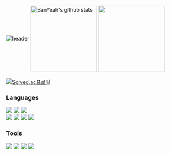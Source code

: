 ![header](https://capsule-render.vercel.app/api?type=venom&color=2B2D3D&height=200&section=header&text=BanYeah.&fontColor=000000&fontSize=64&stroke=BE95E4)
<a href="https://github.com/BanYeah"><img align="center" style="height:180px" src="https://github-readme-stats.vercel.app/api?username=BanYeah&show_icons=true&include_all_commits=true&theme=material-palenight&hide_border=true" alt="BanYeah's github stats" /></a>
<a href="https://github.com/BanYeah"><img align="center" style="height:180px" src="https://github-readme-stats.vercel.app/api/top-langs/?username=BanYeah&layout=compact&theme=material-palenight&hide_border=true" /></a>
</br>
</br>
[![Solved.ac프로필](http://mazassumnida.wtf/api/v2/generate_badge?boj=04smailing)](https://solved.ac/04smailing)

### Languages
<img src="https://img.shields.io/badge/c-A8B9CC?style=flat-square&logo=c&logoColor=white"> </t>
<img src="https://img.shields.io/badge/c++-00599C?style=flat-square&logo=cplusplus&logoColor=white"> 
<img src="https://img.shields.io/badge/Python-3776AB?style=flat-square&logo=Python&logoColor=white"/>  </br>
<img src="https://img.shields.io/badge/CSS3-1572B6?style=flat-square&logo=CSS3&logoColor=white"/>  </t>
<img src="https://img.shields.io/badge/HTML5-E34F26?style=flat-square&logo=HTML5&logoColor=white"/> 
<img src="https://img.shields.io/badge/JavaScript-F7DF1E?style=flat-square&logo=JavaScript&logoColor=white"/>
<img src="https://img.shields.io/badge/TypeScript-3178C6?style=flat-square&logo=TypeScript&logoColor=white"/>

### Tools
<img src="https://img.shields.io/badge/React-61DAFB?style=flat-square&logo=React&logoColor=white"/> </t>
<img src="https://img.shields.io/badge/Next.js-000000?style=flat-square&logo=Next.js&logoColor=white"/>
<img src="https://img.shields.io/badge/Mantine-339AF0?style=flat-square&logo=Mantine&logoColor=white"/>
<img src="https://img.shields.io/badge/Steamlit-FF4B4B?style=flat-square&logo=Streamlit&logoColor=white"/>
